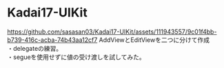 # Kadai17-UIKit
https://github.com/sasasan03/Kadai17-UIKit/assets/111943557/9c01f4bb-b739-416c-acba-74b43aa12cf7
AddViewとEditViewを二つに分けて作成<br>
・delegateの練習。<br>
・segueを使用せずに値の受け渡しを試してみた。

